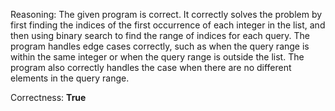 Reasoning: 
The given program is correct. It correctly solves the problem by first finding the indices of the first occurrence of each integer in the list, and then using binary search to find the range of indices for each query. The program handles edge cases correctly, such as when the query range is within the same integer or when the query range is outside the list. The program also correctly handles the case when there are no different elements in the query range.

Correctness: **True**